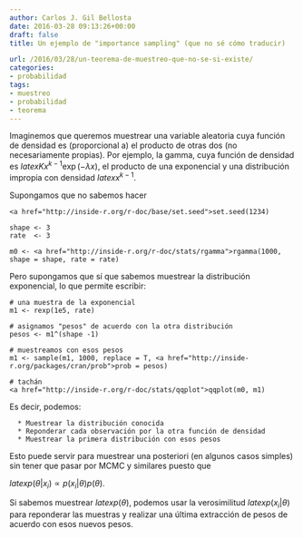 ```yaml
---
author: Carlos J. Gil Bellosta
date: 2016-03-28 09:13:26+00:00
draft: false
title: Un ejemplo de "importance sampling" (que no sé cómo traducir)

url: /2016/03/28/un-teorema-de-muestreo-que-no-se-si-existe/
categories:
- probabilidad
tags:
- muestreo
- probabilidad
- teorema
---
```


Imaginemos que queremos muestrear una variable aleatoria cuya función de densidad es (proporcional a) el producto de otras dos (no necesariamente propias). Por ejemplo, la gamma, cuya función de densidad es $latex K x^{k-1} \exp(-\lambda x)$, el producto de una exponencial y una distribución impropia con densidad $latex x^{k-1}$.

Supongamos que no sabemos hacer








    <a href="http://inside-r.org/r-doc/base/set.seed">set.seed(1234)
     
    shape <- 3
    rate  <- 3
     
    m0 <- <a href="http://inside-r.org/r-doc/stats/rgamma">rgamma(1000, shape = shape, rate = rate)








Pero supongamos que sí que sabemos muestrear la distribución exponencial, lo que permite escribir:








    # una muestra de la exponencial
    m1 <- rexp(1e5, rate)
     
    # asignamos "pesos" de acuerdo con la otra distribución
    pesos <- m1^(shape -1)
     
    # muestreamos con esos pesos
    m1 <- sample(m1, 1000, replace = T, <a href="http://inside-r.org/packages/cran/prob">prob = pesos)
     
    # tachán
    <a href="http://inside-r.org/r-doc/stats/qqplot">qqplot(m0, m1)








Es decir, podemos:



	  * Muestrear la distribución conocida
	  * Reponderar cada observación por la otra función de densidad
	  * Muestrear la primera distribución con esos pesos

Esto puede servir para muestrear una posteriori (en algunos casos simples) sin tener que pasar por MCMC y similares puesto que


$latex p(\theta|x_i) \propto p(x_i | \theta) p(\theta).$


Si sabemos muestrear $latex p(\theta)$, podemos usar la verosimilitud $latex p(x_i | \theta)$ para reponderar las muestras y realizar una última extracción de pesos de acuerdo con esos nuevos pesos.
